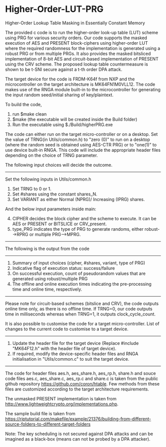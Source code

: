 # Higher-Order-LUT-PRG

Higher-Order Lookup Table Masking in Essentially Constant Memory

The provided c code is to run the higher-order look-up table (LUT) scheme using PRG for various security orders. 
Our code supports the masked execution of AES and PRESENT block-ciphers using higher-order LUT where the required randomness for the implementation is generated using a robust PRG or from multiple PRGs. It also provides the masked bitsliced implementation of 8-bit AES and circuit-based implementation of PRESENT using the CRV scheme. 
The proposed lookup table countermeasure is shown to be t-SNI secure against a t-th order DPA attack.

The target device for the code is FRDM-K64f from NXP and the microcontroller on the target architecture is MK64FN1M0VLL12.  The code makes use of the RNGA module built-in to the microcontroller for generating the input random seed/initial sharing of key/plaintext.

To build the code, 
1. run $make clean 
2. $make (the executable will be created inside the Build folder) 
3. Run the executable using $./Build/higherPRG.exe

The code can either run on the target micro-controller or on a desktop. Set the value of TRNG(in Utils/common.h) to "zero (0)" to run on a desktop (where the random seed is obtained using AES-CTR PRG) or to "one(1)" to use device built-in RNGA. This code will include the appropriate header files depending on the choice of TRNG parameter. 

The following input choices will decide the outcome.
*************************************************************
Set the following inputs in Utils/common.h

1. Set TRNG to 0 or 1. 
2. Set #shares using the constant shares_N.
3. Set VARIANT as either Normal (NPRG)/ Increasing (IPRG) shares.

And the below input parameters inside main:

4. CIPHER decides the block cipher and the scheme to execute. It can be AES or PRESENT or BITSLICE or CRV_present.
5. type_PRG indicates the type of PRG to generate randoms, either robust-->RPRG or multiple PRG-->MPRG.

*************************************************************

The following is the output from the code
*************************************************************

1. Summary of input choices (cipher, #shares, variant, type of PRG)
2. Indicative flag of execution status: success/failure
3. On successful execution, count of pseudorandom values that are generated using robust/multiple PRG
4. The offline and online execution times indicating the pre-processing time and online time, respectively.
*************************************************************

Please note for circuit-based schemes (bitslice and CRV), the code outputs online time only, as there is no offline time. If TRNG=0, our code outputs time in milliseconds whereas when TRNG=1, it outputs clock_cycle_count. 

It is also possible to customise the code for a target micro-controller. List of changes to the current code to customise to a target device.

*************************************************************
1. Update the header file for the target device (Replace #include "MK64F12.h" with the header file of target device).
2. If required, modify the device-specific header files and RNGA initialisation in "Utils/common.c"  to suit the target device. 
*************************************************************

The code for header files aes.h, aes_share.h, aes_rp.h, share.h and souce code files aes.c, aes_share.c, aes_rp.c and share.c is taken from the public github repository https://github.com/coron/htable. Few methods from these files are customized according to the target architecture requirements.

The unmasked PRESENT implementation is taken from http://www.lightweightcrypto.org/implementations.php. 

The sample build file is taken from https://riptutorial.com/makefile/example/21376/building-from-different-source-folders-to-different-target-folders 

Note:
The key scheduling is not secured against DPA attacks and can be imagined as a black-box (means can not be probed by a DPA attacker).





